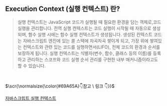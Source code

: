 
## Execution Context (실행 컨텍스트) 란?
> <p>실행 컨텍스트는 JavaScript 코드가 실행될 때 필요한 환경을 담는 객체로,코드 실행을 관리합니다. 전역 실행 컨텍스트는 코드 실행이 시작될 때 자동으로 생성되며, 함수 실행 시에는 함수 실행 컨텍스트가 생성됩니다. 생성된 컨텍스트 코드는 자바스크립트 엔진에 있는 콜 스택에 차곡차곡 쌓이게 되고, 가장 위에 쌓여있는 컨텍스트와 관련 있는 코드를 실행하면서(LIFO), 전체 코드의 환경과 순서를 보장하게 됩니다. 실행 컨텍스트는 식별자(변수, 함수, 클래스 등의 이름)를 등록하고 관리하는 스코프와 코드 실행 순서 관리를 구현한 내부 매커니즘이라고도 할 수 있습니다.
</p>


</br>
<p>$\scr{\normalsize{\color{#69A65A}👇참고 \ 링크 👇}}$</p>

[자바스크립트 실행 컨텍스트](https://junilhwang.github.io/TIL/Javascript/Domain/Execution-Context/#_1-%E1%84%80%E1%85%A2%E1%84%82%E1%85%A7%E1%86%B7)

</br>

